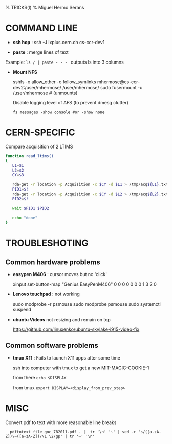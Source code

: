 % TRICKS(l)
% Miguel Hermo Serans

# COMMAND LINE

- **ssh hop** : ssh -J lxplus.cern.ch cs-ccr-dev1

- **paste** : merge lines of text

Example: `ls / | paste - - - ` outputs ls into 3 columns


- **Mount NFS**

    sshfs -o allow_other -o follow_symlinks mhermose@cs-ccr-dev2:/user/mhermose/ /user/mhermose/
    sudo fusermount -u /user/mhermose # (unmounts)

    Disable logging level of AFS (to prevent dmesg clutter)

      fs messages -show console #or -show none

# CERN-SPECIFIC

Compare acquisition of 2 LTIMS

```bash
function read_ltims()
{
   L1=$1
   L2=$2
   CY=$3
   
   rda-get -r location -p Acquisition -c $CY -d $L1 > /tmp/acq${L1}.txt &
   PID1=$!
   rda-get -r location -p Acquisition -c $CY -d $L2 > /tmp/acq${L2}.txt &
   PID2=$!
   
   wait $PID1 $PID2
  
   echo "done"
}
```

# TROUBLESHOTING

## Common hardware problems

- **easypen  M406** : cursor moves but no 'click'

    xinput set-button-map "Genius EasyPenM406" 0 0 0 0 0 0 0 1 3 2 0

- **Lenovo touchpad** : not working

    sudo modprobe -r psmouse
    sudo modprobe psmouse
    sudo systemctl suspend

- **ubuntu Videos** not resizing and remain on top

    https://github.com/linuxenko/ubuntu-skylake-i915-video-fix


## Common software problems

- **tmux X11** : Fails to launch X11 apps after some time

    ssh into computer with tmux to get a new MIT-MAGIC-COOKIE-1
    
    from there `echo $DISPLAY`
    
    from tmux `export DISPLAY=<display_from_prev_step>`

# MISC

  Convert pdf to text with more reasonable line breaks

``` 
  pdftotext file_goc_782011.pdf - |  tr '\n' '~' | sed -r 's/([a-zA-Z])\~([a-zA-Z])/\1 \2/gp' | tr '~' '\n'
```
